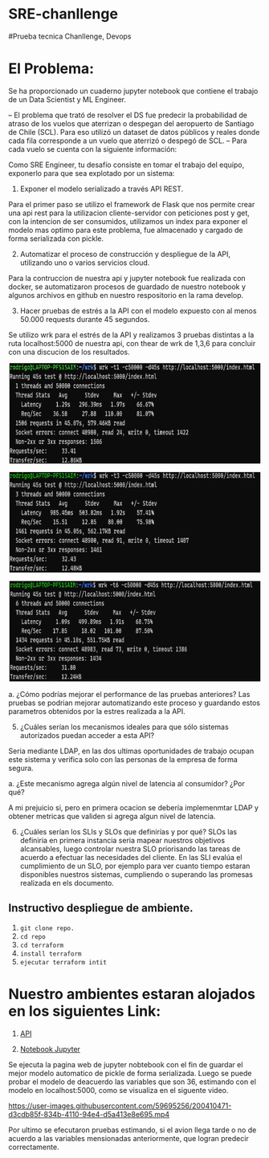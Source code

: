 # SRE-chanllenge

#Prueba tecnica Chanllenge, Devops
# El Problema:
Se ha proporcionado un cuaderno jupyter notebook que contiene el trabajo de un Data Scientist y ML Engineer.

– El problema que trató de resolver el DS fue predecir la probabilidad de atraso de los vuelos que aterrizan o
despegan del aeropuerto de Santiago de Chile (SCL). Para eso utilizó un dataset de datos públicos y reales
donde cada fila corresponde a un vuelo que aterrizó o despegó de SCL.
– Para cada vuelo se cuenta con la siguiente información:

Como SRE Engineer, tu desafío consiste en tomar el trabajo del equipo, exponerlo para que sea explotado por un
sistema:

1. Exponer el modelo serializado a través API REST.


Para el primer paso se utilizo el framework de Flask que nos permite crear una api rest para la utilizacion cliente-servidor
con peticiones post y get, con la intencion de ser consumidos, utilizamos un index para exponer el modelo mas optimo para este problema,
fue almacenado y cargado de forma serializada con pickle.


2. Automatizar el proceso de construcción y despliegue de la API, utilizando uno o varios servicios cloud.

Para la contruccion de nuestra api y jupyter notebook fue realizada con docker, 
se automatizaron procesos de guardado de nuestro notebook y algunos archivos en github en nuestro respositorio en la rama develop.

3. Hacer pruebas de estrés a la API con el modelo expuesto con al menos 50.000 requests durante 45
segundos.

Se utilizo wrk para el estrés de la API y realizamos 3 pruebas distintas a la ruta localhost:5000 de nuestra api, con thear de wrk de 1,3,6 para concluir
con una discucion de los resultados.

<p align="center">
  <img width="500" height="200" src="imagenes/1.png">
</p>

<p align="center">
  <img width="500" height="200" src="imagenes/3.png">
</p>

<p align="center">
  <img width="500" height="200" src="imagenes/6.png">
</p>





a. ¿Cómo podrías mejorar el performance de las pruebas anteriores?
Las pruebas se podrian mejorar automatizando este proceso y guardando estos parametros obtenidos por la estres realizada a la API.


 5. ¿Cuáles serían los mecanismos ideales para que sólo sistemas autorizados puedan acceder a esta API?

Seria mediante LDAP, en las dos ultimas oportunidades de trabajo ocupan este sistema y verifica solo con las personas de la empresa de forma segura.

a. ¿Este mecanismo agrega algún nivel de latencia al consumidor? ¿Por qué?

A mi prejuicio si, pero en primera ocacion se debería implemenmtar LDAP y obtener metricas que validen si agrega algun nivel de latencia.

6. ¿Cuáles serían los SLIs y SLOs que definirías y por qué?
SLOs las definiria en primera instancia seria mapear nuestros objetivos alcansables, luego controlar nuestra SLO priorisando las tareas de acuerdo a efectuar las necesidades del cliente. En las SLI evalúa el cumplimiento de un SLO, por ejemplo para ver cuanto tiempo estaran disponibles nuestros sistemas, cumpliendo o superando las promesas realizada en els documento. 


## Instructivo despliegue de ambiente.

1. `git clone repo.`
2. `cd repo`
3. `cd terraform`
4. `install terraform `
5. `ejecutar terraform intit`

# Nuestro ambientes estaran alojados en los siguientes Link:

1. [API](https://localhost:5000)

2. [Notebook Jupyter](https://localhost:8881)

Se ejecuta la pagina web de jupyter nobtebook  con el fin de guardar el mejor modelo automatico de pickle de forma serializada. Luego se puede probar el modelo de deacuerdo las variables que son 36, estimando con el modelo en localhost:5000, como se visualiza en el siguente video.



https://user-images.githubusercontent.com/59695256/200410471-d3cdb85f-834b-4110-94e4-d5a413e8e695.mp4


Por ultimo se efecutaron pruebas estimando, si el avion llega tarde o no de acuerdo a las variables mensionadas anteriormente, que logran predecir correctamente.







